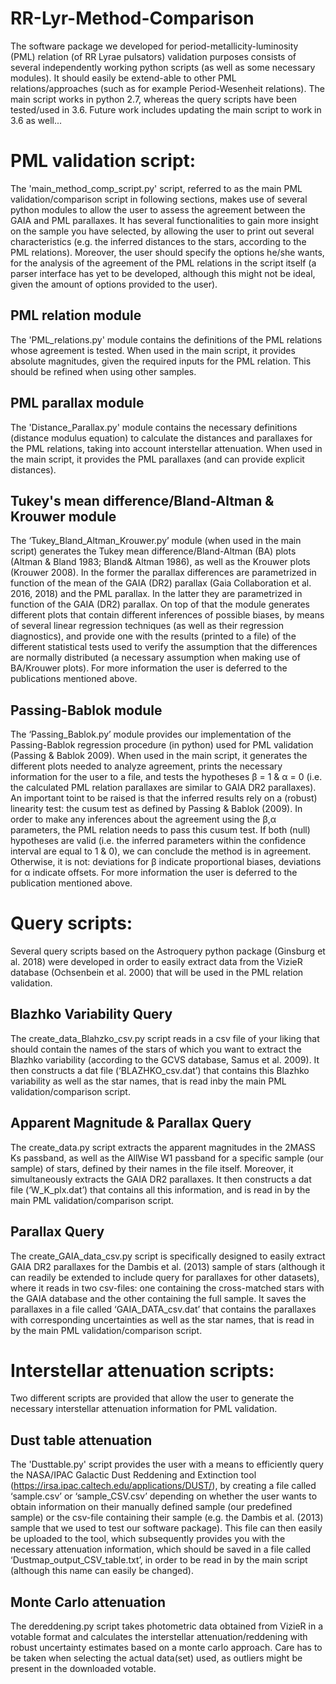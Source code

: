 # RR-Lyr-Method-Comparison

The    software    package    we    developed for   period-metallicity-luminosity (PML) relation (of RR Lyrae pulsators) validation   purposes   consists   of   several   independently   working    python    scripts    (as    well    as    some    necessary    modules).   It  should  easily  be  extend-able to other PML relations/approaches (such as for example Period-Wesenheit relations). The main script works in python 2.7, whereas the query scripts have been tested/used in 3.6. Future work includes updating the main script to work in 3.6 as well...

# PML validation script:
The 'main_method_comp_script.py' script, referred to as the main PML validation/comparison script in following sections, makes use of several python modules to allow the user to assess the agreement between the GAIA and PML parallaxes. It has several functionalities to gain more insight on the sample you have selected, by allowing the user to print out several characteristics (e.g. the inferred distances to the stars, according to the PML relations). Moreover, the user should specify the options he/she wants, for the analysis of the agreement of the PML relations in the script itself (a parser interface has yet to be developed, although this might not be ideal, given the amount of options provided to the user). 
## PML relation module
The 'PML_relations.py' module contains the definitions of the PML relations whose agreement is tested. When used in the main script, it provides absolute magnitudes, given the required inputs for the PML relation. This should be refined when using other samples.
## PML parallax module
The 'Distance_Parallax.py' module contains the necessary definitions (distance modulus equation) to calculate the distances and parallaxes for the PML relations, taking into account interstellar attenuation. When used in the main script, it provides the PML parallaxes (and can provide explicit distances).
## Tukey's mean difference/Bland-Altman & Krouwer module
The ‘Tukey_Bland_Altman_Krouwer.py’   module   (when   used   in the  main  script)  generates  the  Tukey  mean  difference/Bland-Altman (BA) plots (Altman & Bland 1983; Bland& Altman 1986), as well as the Krouwer plots (Krouwer  2008). In the former the parallax differences are parametrized in function of the mean of the GAIA (DR2) parallax  (Gaia Collaboration et al. 2016, 2018) and the PML parallax. In the latter they are parametrized in function of the GAIA (DR2) parallax. On  top  of  that  the module  generates  different  plots  that  contain different  inferences  of  possible  biases,  by  means  of  several linear regression techniques (as well as their regression diagnostics), and provide one with the results (printed to a file) of the different statistical tests used to verify the assumption that the differences are normally distributed (a necessary assumption when making use of BA/Krouwer plots). For more information the user is deferred to the publications mentioned above.
## Passing-Bablok module
The   ‘Passing_Bablok.py’ module provides our implementation of the Passing-Bablok regression procedure (in python) used  for  PML  validation (Passing & Bablok 2009). When  used  in  the  main script, it generates the different plots needed to analyze agreement, prints the necessary information for the user to a file, and tests the hypotheses β = 1 & α = 0 (i.e. the calculated PML relation parallaxes are similar to GAIA DR2 parallaxes). An important toint to be raised is that the inferred results rely on a (robust) linearity test: the cusum test as defined by Passing & Bablok (2009). In order to make any inferences about the agreement using the β,α parameters, the PML relation needs to pass this cusum test. If both (null) hypotheses are valid (i.e. the inferred parameters within the  confidence interval are equal to 1 & 0), we can conclude the method is in agreement. Otherwise, it is not: deviations for β indicate proportional biases, deviations for α indicate offsets. For more information the user is deferred to the publication mentioned above.

# Query scripts:
Several query scripts based on the Astroquery python package (Ginsburg et al. 2018) were developed in order to easily extract data from the VizieR database (Ochsenbein  et  al.  2000) that will be used in the PML relation validation.
## Blazhko Variability Query
The   create_data_Blahzko_csv.py script reads in a csv file of your liking that should contain the names  of  the  stars  of  which  you  want  to  extract  the  Blazhko variability (according to the GCVS database, Samus et al. 2009). It then constructs a dat file (‘BLAZHKO_csv.dat’) that contains this Blazhko variability as well as the star names, that is read inby the main PML validation/comparison script.
## Apparent  Magnitude & Parallax  Query
The  create_data.py script extracts the apparent magnitudes in the 2MASS Ks passband, as well as the AllWise W1 passband for a specific sample (our sample) of stars, defined by their names in the file itself. Moreover, it simultaneously extracts the GAIA DR2 parallaxes.  It  then  constructs  a  dat  file  (‘W_K_plx.dat’)  that  contains all this information, and is read in by the main PML validation/comparison script.
## Parallax Query
The create_GAIA_data_csv.py script is specifically designed to easily extract GAIA DR2 parallaxes for the Dambis et al. (2013) sample of stars (although it can readily be extended to include query for parallaxes for other datasets), where it reads in two csv-files:  one  containing  the  cross-matched  stars  with  the  GAIA database and the other containing the full sample. It saves the parallaxes in a file called ‘GAIA_DATA_csv.dat’ that contains the parallaxes with corresponding uncertainties as well as the star names, that is read in by the main PML validation/comparison script.

# Interstellar attenuation scripts:
Two different scripts are provided that allow the user to generate the necessary interstellar attenuation information for PML validation.
## Dust table attenuation
The  'Dusttable.py'  script  provides  the user with a means to efficiently query the NASA/IPAC Galactic Dust  Reddening  and  Extinction  tool (https://irsa.ipac.caltech.edu/applications/DUST/),  by  creating  a  file  called ‘sample.csv’  or  ‘sample_CSV.csv’  depending  on  whether  the user wants to obtain information on their manually defined sample (our predefined sample) or the csv-file containing their sample (e.g. the Dambis et  al.  (2013)  sample that we used to test our software package).  This  file  can  then  easily  be  uploaded to  the  tool,  which  subsequently  provides  you  with  the  necessary  attenuation  information,  which  should  be  saved  in  a  file  called ‘Dustmap_output_CSV_table.txt’, in order to be read in by the main script (although this name can easily be changed).
## Monte Carlo attenuation
The dereddening.py script takes photometric data obtained from VizieR in a votable format and calculates the interstellar attenuation/reddening with robust uncertainty estimates based on a monte carlo approach. Care has to be taken when selecting the actual data(set) used, as outliers might be present in the downloaded votable.
